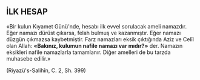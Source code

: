 ## İLK HESAP

«Bir kulun Kıyamet Günü'nde, hesabı ilk evvel sorulacak ameli namazdır. Eğer namazı dürüst çıkarsa, felah bulmuş ve kazanmıştır. Eğer namazı düzgün çıkmazsa kaybetmiştir. Farz namazları eksik çıktığında Aziz ve Celîl olan Allah: **«Bakınız, kulumun nafile namazı var mıdır?»** der. Namazın eksikleri nafile na­mazlarla tamamlanır. Diğer amelleri de bu tarzda muhasebe edilir.»

(Riyazü's-Salihîn, C. 2, Sh. 399)
